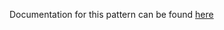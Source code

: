 Documentation for this pattern can be found [here](https://github.com/awslabs/aws-solutions-constructs/blob/main/source/patterns/%40aws-solutions-constructs/aws-dynamodbstreams-lambda/README.adoc)
